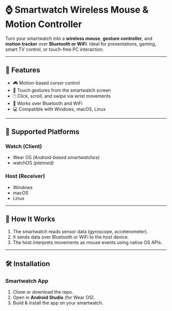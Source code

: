 # ⌚️ Smartwatch Wireless Mouse & Motion Controller

Turn your smartwatch into a **wireless mouse**, **gesture controller**, and **motion tracker** over **Bluetooth or WiFi**. Ideal for presentations, gaming, smart TV control, or touch-free PC interaction.

---

## 🔧 Features

- 🎮 Motion-based cursor control
- 📱 Touch gestures from the smartwatch screen
- 🖱️ Click, scroll, and swipe via wrist movements
- 🔄 Works over Bluetooth and WiFi
- 💻 Compatible with Windows, macOS, Linux

---

## 📲 Supported Platforms

### Watch (Client)

- Wear OS _(Android-based smartwatches)_
- watchOS _(planned)_

### Host (Receiver)

- Windows
- macOS
- Linux

---

## 🔌 How It Works

1. The smartwatch reads sensor data (gyroscope, accelerometer).
2. It sends data over Bluetooth or WiFi to the host device.
3. The host interprets movements as mouse events using native OS APIs.

---

## 🛠️ Installation

### Smartwatch App

1. Clone or download the repo.
2. Open in **Android Studio** (for Wear OS).
3. Build & install the app on your smartwatch.
